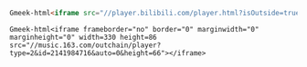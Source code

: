 ```html
Gmeek-html<iframe src="//player.bilibili.com/player.html?isOutside=true&aid=1453020671&bvid=BV1bq421c719&cid=1503866242&p=1&autoplay=0&danmaku=1" scrolling="no" border="0" frameborder="no" framespacing="0" allowfullscreen="true" width="100%" height="460px"></iframe>
```

`Gmeek-html<iframe frameborder="no" border="0" marginwidth="0" marginheight="0" width=330 height=86 src="//music.163.com/outchain/player?type=2&id=2141984716&auto=0&height=66"></iframe>`